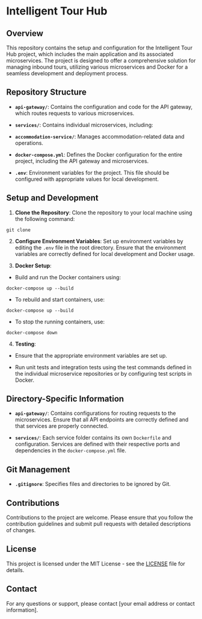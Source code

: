 # Intelligent Tour Hub

## Overview

This repository contains the setup and configuration for the Intelligent Tour Hub project, which includes the main application and its associated microservices. The project is designed to offer a comprehensive solution for managing inbound tours, utilizing various microservices and Docker for a seamless development and deployment process.

## Repository Structure

- **`api-gateway/`**: Contains the configuration and code for the API gateway, which routes requests to various microservices.

- **`services/`**: Contains individual microservices, including:

- **`accommodation-service/`**: Manages accommodation-related data and operations.

- **`docker-compose.yml`**: Defines the Docker configuration for the entire project, including the API gateway and microservices.

- **`.env`**: Environment variables for the project. This file should be configured with appropriate values for local development.

## Setup and Development

1. **Clone the Repository**: Clone the repository to your local machine using the following command:

`git clone `

2. **Configure Environment Variables**: Set up environment variables by editing the `.env` file in the root directory. Ensure that the environment variables are correctly defined for local development and Docker usage.

3. **Docker Setup**:

- Build and run the Docker containers using:

`docker-compose up --build`

- To rebuild and start containers, use:

`docker-compose up --build`

- To stop the running containers, use:

`docker-compose down`

4. **Testing**:

- Ensure that the appropriate environment variables are set up.

- Run unit tests and integration tests using the test commands defined in the individual microservice repositories or by configuring test scripts in Docker.

## Directory-Specific Information

- **`api-gateway/`**: Contains configurations for routing requests to the microservices. Ensure that all API endpoints are correctly defined and that services are properly connected.

- **`services/`**: Each service folder contains its own `Dockerfile` and configuration. Services are defined with their respective ports and dependencies in the `docker-compose.yml` file.

## Git Management

- **`.gitignore`**: Specifies files and directories to be ignored by Git.

## Contributions

Contributions to the project are welcome. Please ensure that you follow the contribution guidelines and submit pull requests with detailed descriptions of changes.

## License

This project is licensed under the MIT License - see the [LICENSE](LICENSE) file for details.

## Contact

For any questions or support, please contact [your email address or contact information].
